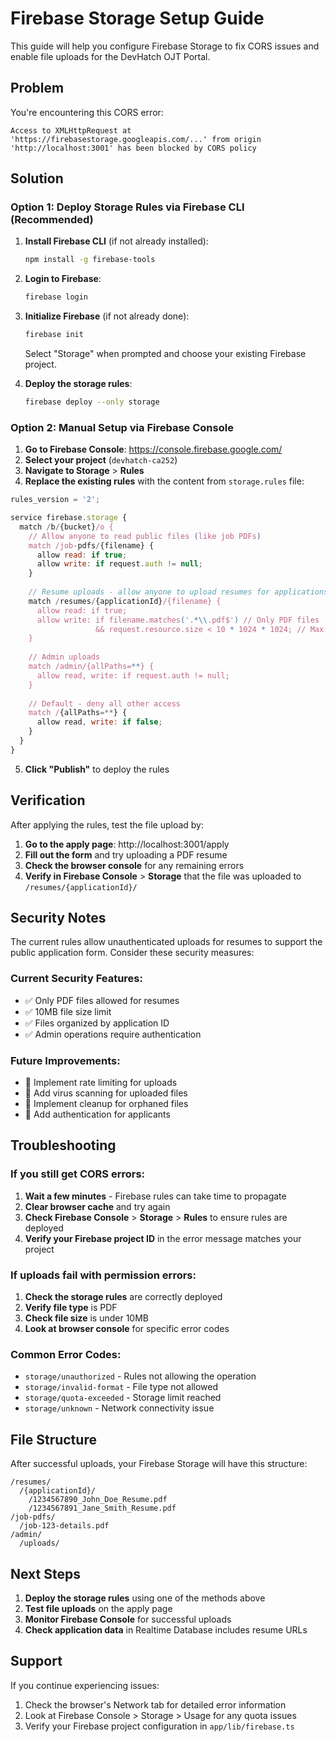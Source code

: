 # Firebase Storage Setup Guide

This guide will help you configure Firebase Storage to fix CORS issues and enable file uploads for the DevHatch OJT Portal.

## Problem

You're encountering this CORS error:
```
Access to XMLHttpRequest at 'https://firebasestorage.googleapis.com/...' from origin 'http://localhost:3001' has been blocked by CORS policy
```

## Solution

### Option 1: Deploy Storage Rules via Firebase CLI (Recommended)

1. **Install Firebase CLI** (if not already installed):
   ```bash
   npm install -g firebase-tools
   ```

2. **Login to Firebase**:
   ```bash
   firebase login
   ```

3. **Initialize Firebase** (if not already done):
   ```bash
   firebase init
   ```
   Select "Storage" when prompted and choose your existing Firebase project.

4. **Deploy the storage rules**:
   ```bash
   firebase deploy --only storage
   ```

### Option 2: Manual Setup via Firebase Console

1. **Go to Firebase Console**: https://console.firebase.google.com/
2. **Select your project** (`devhatch-ca252`)
3. **Navigate to Storage** > **Rules**
4. **Replace the existing rules** with the content from `storage.rules` file:

```javascript
rules_version = '2';

service firebase.storage {
  match /b/{bucket}/o {
    // Allow anyone to read public files (like job PDFs)
    match /job-pdfs/{filename} {
      allow read: if true;
      allow write: if request.auth != null;
    }
    
    // Resume uploads - allow anyone to upload resumes for applications
    match /resumes/{applicationId}/{filename} {
      allow read: if true;
      allow write: if filename.matches('.*\\.pdf$') // Only PDF files
                   && request.resource.size < 10 * 1024 * 1024; // Max 10MB
    }
    
    // Admin uploads
    match /admin/{allPaths=**} {
      allow read, write: if request.auth != null;
    }
    
    // Default - deny all other access
    match /{allPaths=**} {
      allow read, write: if false;
    }
  }
}
```

5. **Click "Publish"** to deploy the rules

## Verification

After applying the rules, test the file upload by:

1. **Go to the apply page**: http://localhost:3001/apply
2. **Fill out the form** and try uploading a PDF resume
3. **Check the browser console** for any remaining errors
4. **Verify in Firebase Console** > **Storage** that the file was uploaded to `/resumes/{applicationId}/`

## Security Notes

The current rules allow unauthenticated uploads for resumes to support the public application form. Consider these security measures:

### Current Security Features:
- ✅ Only PDF files allowed for resumes
- ✅ 10MB file size limit
- ✅ Files organized by application ID
- ✅ Admin operations require authentication

### Future Improvements:
- 🔄 Implement rate limiting for uploads
- 🔄 Add virus scanning for uploaded files
- 🔄 Implement cleanup for orphaned files
- 🔄 Add authentication for applicants

## Troubleshooting

### If you still get CORS errors:

1. **Wait a few minutes** - Firebase rules can take time to propagate
2. **Clear browser cache** and try again
3. **Check Firebase Console** > **Storage** > **Rules** to ensure rules are deployed
4. **Verify your Firebase project ID** in the error message matches your project

### If uploads fail with permission errors:

1. **Check the storage rules** are correctly deployed
2. **Verify file type** is PDF
3. **Check file size** is under 10MB
4. **Look at browser console** for specific error codes

### Common Error Codes:

- `storage/unauthorized` - Rules not allowing the operation
- `storage/invalid-format` - File type not allowed
- `storage/quota-exceeded` - Storage limit reached
- `storage/unknown` - Network connectivity issue

## File Structure

After successful uploads, your Firebase Storage will have this structure:

```
/resumes/
  /{applicationId}/
    /1234567890_John_Doe_Resume.pdf
    /1234567891_Jane_Smith_Resume.pdf
/job-pdfs/
  /job-123-details.pdf
/admin/
  /uploads/
```

## Next Steps

1. **Deploy the storage rules** using one of the methods above
2. **Test file uploads** on the apply page
3. **Monitor Firebase Console** for successful uploads
4. **Check application data** in Realtime Database includes resume URLs

## Support

If you continue experiencing issues:

1. Check the browser's Network tab for detailed error information
2. Look at Firebase Console > Storage > Usage for any quota issues
3. Verify your Firebase project configuration in `app/lib/firebase.ts` 